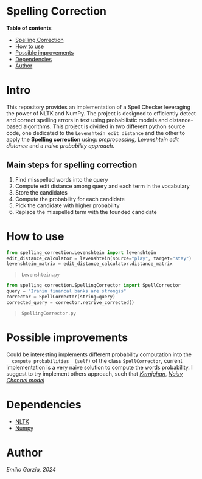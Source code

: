 # Spelling Correction

<!-- toc start: 3 [do not erase this comment] -->
**Table of contents**
- [Spelling Correction](#spelling-correction)
- [How to use](#how-to-use)
- [Possible improvements](#possible-improvements)
- [Dependencies](#dependencies)
- [Author](#author)
<!-- toc end [do not erase this comment] -->

# Intro

This repository provides an implementation of a Spell Checker leveraging the power of NLTK and NumPy. The project is designed to efficiently detect and correct spelling errors in text using probabilistic models and distance-based algorithms. This project is divided in two different python source code, one dedicated to the `Levenshtein edit distance` and the other to apply the **Spelling correction** using: *preprocessing, Levenshtein edit distance* and a *naive probability approach*.

## Main steps for spelling correction

1. Find misspelled words into the query
1. Compute edit distance among query and each term in the vocabulary
1. Store the candidates
1. Compute the probability for each candidate
1. Pick the candidate with higher probability
1. Replace the misspelled term with the founded candidate

# How to use

```python
from spelling_correction.Levenshtein import levenshtein
edit_distance_calculator = levenshtein(source="play", target="stay")
levenshtein_matrix = edit_distance_calculator.distance_matrix
```
> `Levenshtein.py`


```python
from spelling_correction.SpellingCorrector import SpellCorrector
query = "Iranin financal banks are strongss"
corrector = SpellCorrector(string=query)
corrected_query = corrector.retrive_corrected()
```
> `SpellingCorrector.py`

# Possible improvements

Could be interesting implements different probability computation into the `__compute_probabilities__(self)` of the class `SpellCorrector`, current implementation is a very naive solution to compute the words probability. I suggest to try implement others approach, such that *[Kernighan](https://aclanthology.org/C90-2036.pdf)*, *[Noisy Channel model](https://aclanthology.org/D08-1025.pdf)*

# Dependencies

* [NLTK](https://www.nltk.org/)
* [Numpy](https://numpy.org/)

# Author

*Emilio Garzia, 2024*
